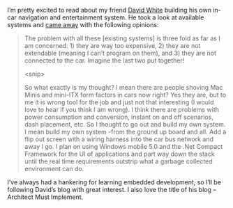 I’m pretty excited to read about my friend [David
White](http://davidjwhite.net/myblog/) building his own in-car
navigation and entertainment system. He took a look at available systems
and [came
away](http://davidjwhite.net/myblog/archive/2005/09/28/40.aspx) with the
following opinions:

> The problem with all these [existing systems] is three fold as far as
> I am concerned: 1) they are way too expensive, 2) they are not
> extendable (meaning I can’t program on them), and 3) they are not
> connected to the car. Imagine the last two put together!
>
> \<snip\>
>
> So what exactly is my thought? I mean there are people shoving Mac
> Minis and mini-ITX form factors in cars now right? Yes they are, but
> to me it is wrong tool for the job and just not that interesting (I
> would love to hear if you think I am wrong). I think there are
> problems with power consumption and conversion, instant on and off
> scenarios, dash placement, etc. So I thought to go out and build my
> own system. I mean build my own system -from the ground up board and
> all. Add a flip out screen with a wiring harness into the car bus
> network and away I go. I plan on using Windows mobile 5.0 and the .Net
> Compact Framework for the UI of applications and part way down the
> stack until the real time requirements outstrip what a garbage
> collected environment can do.

I’ve always had a hankering for learning embedded development, so I’ll
be following David’s blog with great interest. I also love the title of
his blog – Architect Must Implement.
